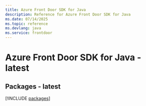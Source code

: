 ```yaml
---
title: Azure Front Door SDK for Java
description: Reference for Azure Front Door SDK for Java
ms.date: 07/14/2025
ms.topic: reference
ms.devlang: java
ms.service: frontdoor
---
```

# Azure Front Door SDK for Java - latest
## Packages - latest
[!INCLUDE [packages](front-door-index.md)]